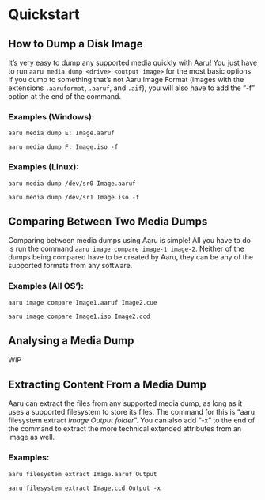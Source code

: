 # Quickstart

## How to Dump a Disk Image

It’s very easy to dump any supported media quickly with Aaru! You just have to
run `aaru media dump <drive> <output image>` for the most basic options. If you dump to something that’s not Aaru Image
Format (images with the extensions `.aaruformat`, `.aaruf`, and `.aif`), you will also have to add the “-f” option at
the end of the command.

### Examples (Windows):

`aaru media dump E: Image.aaruf`

`aaru media dump F: Image.iso -f`

### Examples (Linux):

`aaru media dump /dev/sr0 Image.aaruf`

`aaru media dump /dev/sr1 Image.iso -f`

## Comparing Between Two Media Dumps

Comparing between media dumps using Aaru is simple! All you have to do is run the
command `aaru image compare image-1 image-2`. Neither of the dumps being compared have to be created by Aaru, they can
be any of the supported formats from any software.

### Examples (All OS’):

`aaru image compare Image1.aaruf Image2.cue`

`aaru image compare Image1.iso Image2.ccd`

## Analysing a Media Dump

WIP

## Extracting Content From a Media Dump

Aaru can extract the files from any supported media dump, as long as it uses a supported filesystem to store its files.
The command for this is “aaru filesystem extract *Image* *Output folder*”. You can also add “-x” to the end of the
command to extract the more technical extended attributes from an image as well.

### Examples:

`aaru filesystem extract Image.aaruf Output`

`aaru filesystem extract Image.ccd Output -x`
